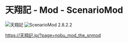# 天翔記 - Mod - ScenarioMod

![天翔記](https://img.shields.io/badge/天翔記-with_PK-6479ff.svg)
![ScenarioMod 2.8.2.2](https://img.shields.io/badge/ScenarioMod-2.8.2.2-6479ff.svg)

https://天翔記.jp/?page=nobu_mod_the_snmod